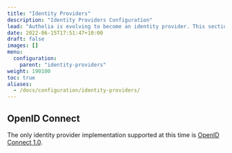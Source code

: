 ```yaml
---
title: "Identity Providers"
description: "Identity Providers Configuration"
lead: "Authelia is evolving to become an identity provider. This section describes how to configure this."
date: 2022-06-15T17:51:47+10:00
draft: false
images: []
menu:
  configuration:
    parent: "identity-providers"
weight: 190100
toc: true
aliases:
  - /docs/configuration/identity-providers/
---
```


## OpenID Connect

The only identity provider implementation supported at this time is [OpenID Connect 1.0](open-id-connect.md).
